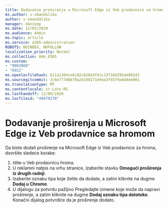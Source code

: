 ```yaml
---
title: Dodavanje proširenja u Microsoft Edge iz Veb prodavnice sa hromom
ms.author: v-smandalika
author: v-smandalika
manager: dansimp
ms.date: 12/03/2020
ms.audience: Admin
ms.topic: article
ms.service: o365-administration
ROBOTS: NOINDEX, NOFOLLOW
localization_priority: Normal
ms.collection: Adm_O365
ms.custom:
- "9003868"
- "6922"
ms.openlocfilehash: b11a1304ce6c82c6182dfdcc13716d295ab802d3
ms.sourcegitcommit: 3c6e777d6679a24108171e9aa3f9379a8d44e001
ms.translationtype: MT
ms.contentlocale: sr-Latn-RS
ms.lasthandoff: 12/09/2020
ms.locfileid: "49679270"
---
```

# <a name="add-an-extension-to-microsoft-edge-from-the-chrome-web-store"></a>Dodavanje proširenja u Microsoft Edge iz Veb prodavnice sa hromom

Da biste dodali proširenje na Microsoft Edge iz Veb prodavnice za hroma, dovršite sledeće korake:

1. Idite u Veb prodavnicu hroma.
2. U reklamni natpis na vrhu stranice, izaberite stavku **Omogući proširenja iz drugih radnji**.
3. Izaberite oznaku tipa koje želite da dodate, a zatim kliknite na dugme **Dodaj u Chrome**.
4. U dijalogu za potvrdu pažljivo Pregledajte izmene koje može da napravi proširenje, a zatim kliknite na dugme **Dodaj oznaku tipa datoteke**.
Konačni dijalog potvrdiće da je proširenje dodato.
